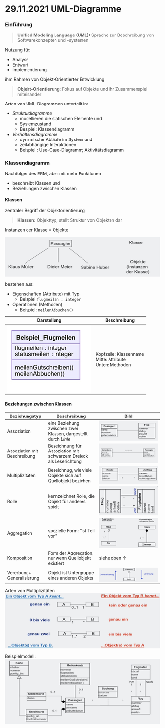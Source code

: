# 29.11.2021 UML-Diagramme



### Einführung

> **Unified Modeling Language (UML):** Sprache zur Beschreibung von Softwarekonzepten und -systemen

Nutzung für:

- Analyse
- Entwurf
- Implementierung 

ihm Rahmen von Objekt-Orientierter Entwicklung

> **Objekt-Orientierung**: Fokus auf Objekte und ihr Zusammenspiel miteinander



Arten von UML-Diagrammen unterteilt in: 

- *Strukturdiagramme* 
    - modellieren die statischen Elemente und 
    - Systemzustand
    - Besipiel: Klassendiagramm
- *Verhaltensdiagramme* 
    - dynamische Abläufe im System und 
    - zeitabhängige Interaktionen
    - Beispiel : Use-Case-Diagramm; Aktivitätsdiagramm



### Klassendiagramm

Nachfolger des ERM, aber mit mehr Funktionen

- beschreibt Klassen und 
- Beziehungen zwischen Klassen



#### Klassen

zentraler Begriff der Objektorientierung

> **Klassen:** Objekttyp; stellt Struktur von Objekten dar

Instanzen der Klasse = Objekte

![21-11-29_15-39](../images/21-11-29_15-39.jpg)

bestehen aus:

- Eigenschaften (Attribute) mit Typ
    - Beispiel `flugmeilen : integer`
- Operationen (Methoden)
    - Beispiel: `meilenAbbuchen()`

| Darstellung                                     | Beschreibung                                                 |
| ----------------------------------------------- | ------------------------------------------------------------ |
| ![21-11-29_16-32](../images/21-11-29_16-32.jpg) | Kopfzeile: Klassenname<br/>Mitte: Attribute<br/>Unten: Methoden |



#### Beziehungen zwischen Klassen

| Beziehungstyp                | Beschreibung                                                 | Bild                                            |
| ---------------------------- | ------------------------------------------------------------ | ----------------------------------------------- |
| Assoziation                  | eine Beziehung zwischen zwei Klassen, dargestellt durch *Linie* | ![21-11-29_16-36](../images/21-11-29_16-36.jpg) |
| Assoziation mit Beschreibung | Bezeichnung für Assoziation mit schwarzem Dreieck als Leserichtung | ![21-11-29_16-38](../images/21-11-29_16-38.jpg) |
| Multiplizitäten              | Bezeichnug, wie viele Objekte sich auf Quellobjekt beziehen  | ![21-11-29_16-40](../images/21-11-29_16-40.jpg) |
| Rolle                        | kennzeichnet Rolle, die Objekt für anderes spielt            | ![21-11-29_17-08](../images/21-11-29_17-08.jpg) |
| Aggregation                  | spezielle Form: "ist Teil von"                               | ![21-11-29_17-11](../images/21-11-29_17-11.jpg) |
| Komposition                  | Form der Aggregation, nur wenn Quellobjekt existiert         | siehe oben ↑                                    |
| Vererbung+ Generalisierung   | Objekt ist Untergruppe eines anderen Objekts                 | ![21-11-29_17-31](../images/21-11-29_17-31.jpg) |



Arten von Multiplizitäten: ![21-11-29_16-48](../images/21-11-29_16-48.jpg)



Beispielmodell: ![21-11-29_17-37](../images/21-11-29_17-37-8203864.jpg)

